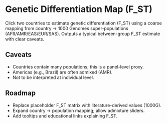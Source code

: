 # Genetic Differentiation Map (F_ST)

Click two countries to estimate genetic differentiation (F_ST) using a coarse mapping from country -> 1000 Genomes super-populations (AFR/AMR/EAS/EUR/SAS). Outputs a typical between-group F_ST estimate with clear caveats.

## Caveats
- Countries contain many populations; this is a panel-level proxy.
- Americas (e.g., Brazil) are often admixed (AMR).
- Not to be interpreted at individual level.

## Roadmap
- Replace placeholder F_ST matrix with literature-derived values (1000G).
- Expand country -> population mapping; allow admixture sliders.
- Add tooltips and educational links explaining F_ST.

